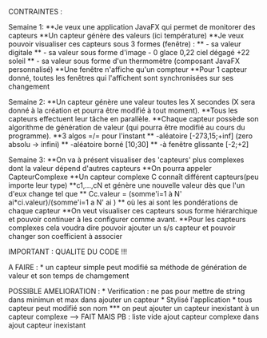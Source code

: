 CONTRAINTES :

Semaine 1:
**Je veux une application JavaFX qui permet de monitorer des capteurs
**Un capteur génère des valeurs (ici température)
**Je veux pouvoir visualiser ces capteurs sous 3 formes (fenêtre) :
**   - sa valeur digitale
**   - sa valeur sous forme d'image - 0 glace 0,22 ciel dégagé +22 soleil
**    - sa valeur sous forme d'un thermomètre (composant JavaFX personnalisé)
**Une fenêtre n'affiche qu'un compteur
**Pour 1 capteur donné, toutes les fenêtres qui l'affichent sont synchronisées sur ses changement

Semaine 2:
**Un capteur génère une valeur toutes les X secondes (X sera donné à la création et pourra être modifié à tout moment).
**Tous les capteurs effectuent leur tâche en parallèle.
**Chaque capteur possède son algorithme de génération de valeur (qui pourra être modifié au cours du programme).
**3 algos =/= pour l'instant
**    -aléatoire [-273,15;+inf] (zero absolu -> infini)
**    -aléatoire borné [10;30]
**    -à fenêtre glissante [-2;+2]

Semaine 3:
**On va à présent visualiser des 'capteurs' plus complexes dont la valeur dépend d'autres capteurs
**On pourra appeler CapteurComplexe
**Un capteur complexe C connaît différent capteurs(peu importe leur type)
**c1,...,cN et génère une nouvelle valeur dès que l'un d'eux change tel que
**    Cc.valeur = (somme'i=1 à N' ai*ci.valeur)/(somme'i=1 a N' ai )
**    où les ai sont les pondérations de chaque capteur
**On veut visualiser ces capteurs sous forme hiérarchique et pouvoir continuer à les configurer comme avant.
**Pour les capteurs complexes cela voudra dire pouvoir ajouter un s/s capteur et pouvoir changer son coefficient à associer



IMPORTANT : QUALITE DU CODE !!!


A FAIRE :
    * un capteur simple peut modifié sa méthode de génération de valeur et son temps de chamgement


POSSIBLE AMELIORATION :
    * Verification : ne pas pour mettre de string dans minimun et max dans ajouter un capteur
    * Stylisé l'application
    * tous capteur peut modifié son nom
    *** on peut ajouter un capteur inexistant à un capteur complexe --> FAIT MAIS PB : liste vide ajout capteur complexe dans ajout capteur inexistant













